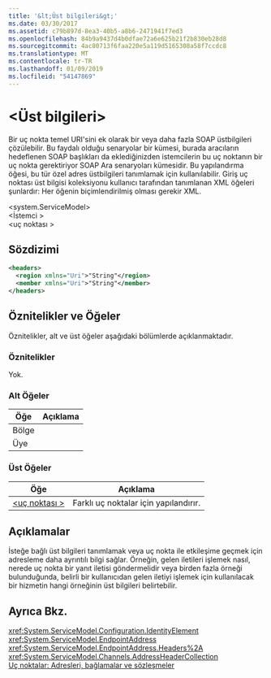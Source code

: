 ```yaml
---
title: '&lt;Üst bilgileri&gt;'
ms.date: 03/30/2017
ms.assetid: c79b897d-8ea3-40b5-a8b6-2471941f7ed3
ms.openlocfilehash: 84b9a9437d4b0dfae72a6e625b21f2b830eb28d8
ms.sourcegitcommit: 4ac80713f6faa220e5a119d5165308a58f7ccdc8
ms.translationtype: MT
ms.contentlocale: tr-TR
ms.lasthandoff: 01/09/2019
ms.locfileid: "54147869"
---
```

# <a name="ltheadersgt"></a>&lt;Üst bilgileri&gt;
Bir uç nokta temel URI'sini ek olarak bir veya daha fazla SOAP üstbilgileri çözülebilir. Bu faydalı olduğu senaryolar bir kümesi, burada aracıların hedeflenen SOAP başlıkları da eklediğinizden istemcilerin bu uç noktanın bir uç nokta gerektiriyor SOAP Ara senaryoları kümesidir. Bu yapılandırma öğesi, bu tür özel adres üstbilgileri tanımlamak için kullanılabilir. Giriş uç noktası üst bilgisi koleksiyonu kullanıcı tarafından tanımlanan XML öğeleri şunlardır: Her öğenin biçimlendirilmiş olması gerekir XML.  
  
 \<system.ServiceModel>  
\<İstemci >  
\<uç noktası >  
  
## <a name="syntax"></a>Sözdizimi  
  
```xml  
<headers>
  <region xmlns="Uri">"String"</region>
  <member xmlns="Uri">"String"</member>
</headers>
```  
  
## <a name="attributes-and-elements"></a>Öznitelikler ve Öğeler  
 Öznitelikler, alt ve üst öğeler aşağıdaki bölümlerde açıklanmaktadır.  
  
### <a name="attributes"></a>Öznitelikler  
 Yok.  
  
### <a name="child-elements"></a>Alt Öğeler  
  
|Öğe|Açıklama|  
|-------------|-----------------|  
|Bölge||  
|Üye||  
  
### <a name="parent-elements"></a>Üst Öğeler  
  
|Öğe|Açıklama|  
|-------------|-----------------|  
|[\<uç noktası >](../../../../../docs/framework/configure-apps/file-schema/wcf/endpoint-of-client.md)|Farklı uç noktalar için yapılandırır.|  
  
## <a name="remarks"></a>Açıklamalar  
 İsteğe bağlı üst bilgileri tanımlamak veya uç nokta ile etkileşime geçmek için adresleme daha ayrıntılı bilgi sağlar. Örneğin, gelen iletileri işlemek nasıl, nerede uç nokta bir yanıt iletisi göndermelidir veya birden fazla örneği bulunduğunda, belirli bir kullanıcıdan gelen iletiyi işlemek için kullanılacak bir hizmetin hangi örneğinin üst bilgileri belirtebilir.  
  
## <a name="see-also"></a>Ayrıca Bkz.  
 <xref:System.ServiceModel.Configuration.IdentityElement>  
 <xref:System.ServiceModel.EndpointAddress>  
 <xref:System.ServiceModel.EndpointAddress.Headers%2A>  
 <xref:System.ServiceModel.Channels.AddressHeaderCollection>  
 [Uç noktalar: Adresleri, bağlamalar ve sözleşmeler](../../../../../docs/framework/wcf/feature-details/endpoints-addresses-bindings-and-contracts.md)
